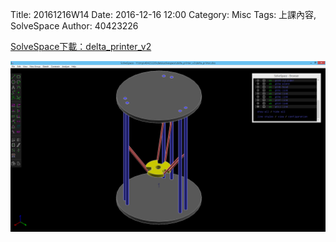 Title: 20161216W14
Date: 2016-12-16 12:00
Category: Misc
Tags: 上課內容, SolveSpace
Author: 40423226

<p><a href="https://github.com/40423226/2016fallcadp_hw/raw/gh-pages/data/solvespace/delta_printer_v2.7z">SolveSpace下載：delta_printer_v2</a></p>
<img src="../data/solvespace/delta_printer_v2/delta_printer.png" width="800" />